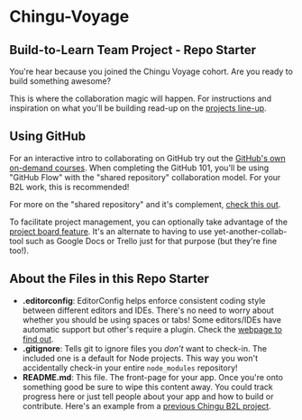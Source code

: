 # Chingu-Voyage
## Build-to-Learn Team Project - Repo Starter

You're hear because you joined the Chingu Voyage cohort. Are you ready to build something awesome?

This is where the collaboration magic will happen. For instructions and inspiration on what you'll be building read-up on the [projects line-up](https://medium.com/chingu/chingu-voyage-clone-projects-lineup-feec0a4cdef0).

## Using GitHub

For an interactive intro to collaborating on GitHub try out the [GitHub's own on-demand courses](https://services.github.com/on-demand/). When completing the GitHub 101, you'll be using "GitHub Flow" with the "shared repository" collaboration model. For your B2L work, this is recommended! 

For more on the "shared repository" and it's complement, [check this out](https://github.com/chingu-coders/GitHub-tips#collaborating-on-github---a-tale-of-two-models).

To facilitate project management, you can optionally take advantage of the [project board feature](https://help.github.com/articles/about-project-boards/). It's an alternate to having to use yet-another-collab-tool such as Google Docs or Trello just for that purpose (but they're fine too!).

## About the Files in this Repo Starter

* **.editorconfig**: EditorConfig helps enforce consistent coding style between different editors and IDEs. There's no need to worry about whether you should be using spaces or tabs! Some editors/IDEs have automatic support but other's require a plugin. Check the [webpage to find out](http://editorconfig.org/).
* **.gitignore**: Tells git to ignore files you *don't* want to check-in. The included one is a default for Node projects. This way you won't accidentally check-in your entire ``node_modules`` repository!
* **README.md**: This file. The front-page for your app. Once you're onto something good be sure to wipe this content away. You could track progress here or just tell people about your app and how to build or contribute. Here's an example from a [previous Chingu B2L project](https://github.com/chingu-coders/paypal-otters).

